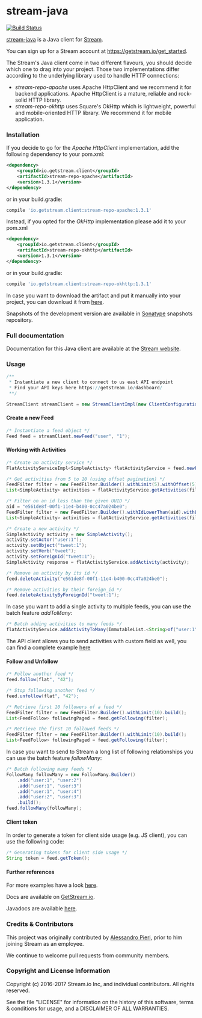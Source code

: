 stream-java
===========
[![Build Status](https://travis-ci.org/GetStream/stream-java.svg?branch=master)](https://travis-ci.org/GetStream/stream-java)

[stream-java](https://github.com/GetStream/stream-java) is a Java client for [Stream](https://getstream.io/).

You can sign up for a Stream account at https://getstream.io/get_started.

The Stream's Java client come in two different flavours, you should decide which one to drag into your project.
Those two implementations differ according to the underlying library used to handle HTTP connections:

- *stream-repo-apache* uses Apache HttpClient and we recommend it for backend applications. Apache HttpClient is a mature, reliable and rock-solid HTTP library.
- *stream-repo-okhttp* uses Square's OkHttp which is lightweight, powerful and mobile-oriented HTTP library. We recommend it for mobile application.

### Installation

If you decide to go for the *Apache HttpClient* implementation, add the following dependency to your pom.xml:

```xml
<dependency>
    <groupId>io.getstream.client</groupId>
    <artifactId>stream-repo-apache</artifactId>
    <version>1.3.1</version>
</dependency>
```

or in your build.gradle:

```gradle
compile 'io.getstream.client:stream-repo-apache:1.3.1'
```

Instead, if you opted for the *OkHttp* implementation please add it to your pom.xml

```xml
<dependency>
    <groupId>io.getstream.client</groupId>
    <artifactId>stream-repo-okhttp</artifactId>
    <version>1.3.1</version>
</dependency>
```

or in your build.gradle:

```gradle
compile 'io.getstream.client:stream-repo-okhttp:1.3.1'
```

In case you want to download the artifact and put it manually into your project,
you can download it from [here](https://github.com/GetStream/stream-java/releases).

Snapshots of the development version are available in [Sonatype](https://oss.sonatype.org/content/repositories/snapshots/io/getstream/client/) snapshots repository.

### Full documentation

Documentation for this Java client are available at the [Stream website](https://getstream.io/docs/?language=java).

### Usage

```java
/**
 * Instantiate a new client to connect to us east API endpoint
 * Find your API keys here https://getstream.io/dashboard/
 **/

StreamClient streamClient = new StreamClientImpl(new ClientConfiguration(), "<API_KEY>", "<API_SECRET>");
```

#### Create a new Feed

```java
/* Instantiate a feed object */
Feed feed = streamClient.newFeed("user", "1");
```

#### Working with Activities

```java
/* Create an activity service */
FlatActivityServiceImpl<SimpleActivity> flatActivityService = feed.newFlatActivityService(SimpleActivity.class);

/* Get activities from 5 to 10 (using offset pagination) */
FeedFilter filter = new FeedFilter.Builder().withLimit(5).withOffset(5).build();
List<SimpleActivity> activities = flatActivityService.getActivities(filter).getResults();

/* Filter on an id less than the given UUID */
aid = "e561de8f-00f1-11e4-b400-0cc47a024be0";
FeedFilter filter = new FeedFilter.Builder().withIdLowerThan(aid).withLimit(5).build();
List<SimpleActivity> activities = flatActivityService.getActivities(filter).getResults();

/* Create a new activity */
SimpleActivity activity = new SimpleActivity();
activity.setActor("user:1");
activity.setObject("tweet:1");
activity.setVerb("tweet");
activity.setForeignId("tweet:1");
SimpleActivity response = flatActivityService.addActivity(activity);

/* Remove an activity by its id */
feed.deleteActivity("e561de8f-00f1-11e4-b400-0cc47a024be0");

/* Remove activities by their foreign_id */
feed.deleteActivityByForeignId("tweet:1");
```

In case you want to add a single activity to multiple feeds, you can use the batch feature _addToMany_:

```java
/* Batch adding activities to many feeds */
flatActivityService.addActivityToMany(ImmutableList.<String>of("user:1", "user:2").asList(), myActivity);
```

The API client allows you to send activities with custom field as well, you can find a
complete example [here](https://github.com/GetStream/stream-java/blob/master/stream-repo-apache/src/test/java/io/getstream/client/example/mixtype/MixedType.java)

#### Follow and Unfollow

```java
/* Follow another feed */
feed.follow(flat", "42");

/* Stop following another feed */
feed.unfollow(flat", "42");

/* Retrieve first 10 followers of a feed */
FeedFilter filter = new FeedFilter.Builder().withLimit(10).build();
List<FeedFollow> followingPaged = feed.getFollowing(filter);

/* Retrieve the first 10 followed feeds */
FeedFilter filter = new FeedFilter.Builder().withLimit(10).build();
List<FeedFollow> followingPaged = feed.getFollowing(filter);
```

In case you want to send to Stream a long list of following relationships you can use the batch feature _followMany_:

```java
/* Batch following many feeds */
FollowMany followMany = new FollowMany.Builder()
    .add("user:1", "user:2")
    .add("user:1", "user:3")
    .add("user:1", "user:4")
    .add("user:2", "user:3")
    .build();
feed.followMany(followMany);

```

#### Client token

In order to generate a token for client side usage (e.g. JS client), you can use the following code:

```java
/* Generating tokens for client side usage */
String token = feed.getToken();
```

#### Further references

For more examples have a look [here](https://github.com/GetStream/stream-java/tree/master/stream-repo-apache/src/test/java/io/getstream/client/apache/example).

Docs are available on [GetStream.io](http://getstream.io/docs/).

Javadocs are available [here](https://getstream.github.io/stream-java/).

### Credits & Contributors

This project was originally contributed by [Alessandro Pieri](sirio7g), prior to him joining Stream as an employee.

We continue to welcome pull requests from community members.

### Copyright and License Information

Copyright (c) 2016-2017 Stream.io Inc, and individual contributors. All rights reserved.

See the file "LICENSE" for information on the history of this software, terms & conditions for usage, and a DISCLAIMER OF ALL WARRANTIES.
